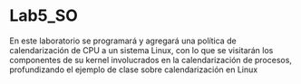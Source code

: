 # Lab5_SO
En este laboratorio se programará y agregará una política de calendarización de CPU a un sistema Linux, con lo que se visitarán los componentes de su kernel involucrados en la calendarización de procesos, profundizando el ejemplo de clase sobre calendarización en Linux
